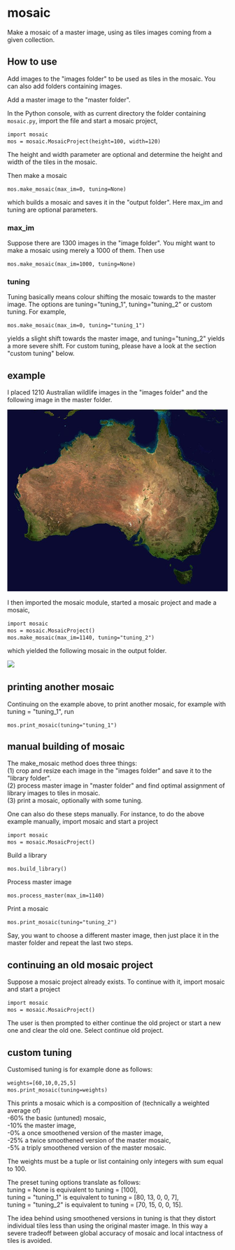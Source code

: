 # mosaic
Make a mosaic of a master image, using as tiles images coming from a given collection.

## How to use
Add images to the "images folder" to be used as tiles in the mosaic. You can also add folders containing images.

Add a master image to the "master folder". 

In the Python console, with as current directory the folder containing `mosaic.py`, import the file and start a mosaic project,
```
import mosaic
mos = mosaic.MosaicProject(height=100, width=120)
```
The height and width parameter are optional and determine the height and width of the tiles in the mosaic.

Then make a mosaic
```
mos.make_mosaic(max_im=0, tuning=None)
```
which builds a mosaic and saves it in the "output folder".
Here max_im and tuning are optional parameters.

### max_im
Suppose there are 1300 images in the "image folder". You might want to make a mosaic using merely a 1000 of them. Then use
```
mos.make_mosaic(max_im=1000, tuning=None)
```
### tuning
Tuning basically means colour shifting the mosaic towards to the master image.
The options are tuning="tuning_1", tuning="tuning_2" or custom tuning. For example,
```
mos.make_mosaic(max_im=0, tuning="tuning_1")
```
yields a slight shift towards the master image, and tuning="tuning_2" yields a more severe shift.
For custom tuning, please have a look at the section "custom tuning" below.

## example
I placed 1210 Australian wildlife images in the "images folder" and the following image in the master folder.

![](example/example_master.jpg)

I then imported the mosaic module, started a mosaic project and made a mosaic,
```
import mosaic
mos = mosaic.MosaicProject()
mos.make_mosaic(max_im=1140, tuning="tuning_2")
```
which yielded the following mosaic in the output folder.

![](example/example_mosaic.jpg)

## printing another mosaic
Continuing on the example above, to print another mosaic, for example with tuning = "tuning_1", run
```
mos.print_mosaic(tuning="tuning_1")
```

## manual building of mosaic
The make_mosaic method does three things:  
(1) crop and resize each image in the "images folder" and save it to the "library folder".  
(2) process master image in "master folder" and find optimal assignment of library images to tiles in mosaic.  
(3) print a mosaic, optionally with some tuning.

One can also do these steps manually. For instance, to do the above example manually, import mosaic and start a project
```
import mosaic
mos = mosaic.MosaicProject()
```
Build a library
```
mos.build_library()
```
Process master image
```
mos.process_master(max_im=1140)
```
Print a mosaic
```
mos.print_mosaic(tuning="tuning_2")
```

Say, you want to choose a different master image, then just place it in the master folder and repeat the last two steps.

## continuing an old mosaic project
Suppose a mosaic project already exists. To continue with it, import mosaic and start a project
```
import mosaic
mos = mosaic.MosaicProject()
```
The user is then prompted to either continue the old project or start a new one and clear the old one.
Select continue old project.

## custom tuning
Customised tuning is for example done as follows:
```
weights=[60,10,0,25,5]
mos.print_mosaic(tuning=weights)
```
This prints a mosaic which is a composition of (technically a weighted average of)  
-60% the basic (untuned) mosaic,  
-10% the master image,  
-0%  a once smoothened version of the master image,  
-25% a twice smoothened version of the master mosaic,  
-5%  a triply smoothened version of the master mosaic.

The weights must be a tuple or list containing only integers with sum equal to 100.

The preset tuning options translate as follows:  
tuning = None       is equivalent to tuning = [100],  
tuning = "tuning_1" is equivalent to tuning = [80, 13, 0, 0, 7],  
tuning = "tuning_2" is equivalent to tuning = [70, 15, 0, 0, 15].

The idea behind using smoothened versions in tuning is that they distort individual tiles less than using the original master image.
In this way a severe tradeoff between global accuracy of mosaic and local intactness of tiles is avoided.